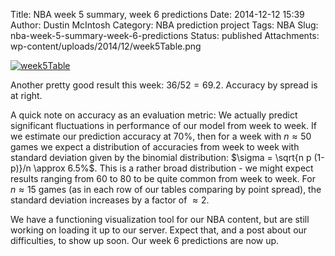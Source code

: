Title: NBA week 5 summary, week 6 predictions
Date: 2014-12-12 15:39
Author: Dustin McIntosh
Category: NBA prediction project
Tags: NBA
Slug: nba-week-5-summary-week-6-predictions
Status: published
Attachments: wp-content/uploads/2014/12/week5Table.png

[![week5Table]({static}/wp-content/uploads/2014/12/week5Table.png)]({static}/wp-content/uploads/2014/12/week5Table.png)

Another pretty good result this week: $36/52 = 69.2%$. Accuracy by spread is at right.

A quick note on accuracy as an evaluation metric: We actually predict significant fluctuations in performance of our model from week to week. If we estimate our prediction accuracy at 70%, then for a week with $n\approx 50$ games we expect a distribution of accuracies from week to week with standard deviation given by the binomial distribution: $\sigma = \sqrt{n p (1-p)}/n \approx 6.5%$. This is a rather broad distribution - we might expect results ranging from $60%$ to $80%$ to be quite common from week to week. For $n \approx 15$ games (as in each row of our tables comparing by point spread), the standard deviation increases by a factor of $\approx 2$.

We have a functioning visualization tool for our NBA content, but are still working on loading it up to our server. Expect that, and a post about our difficulties, to show up soon. Our week 6 predictions are now up.
